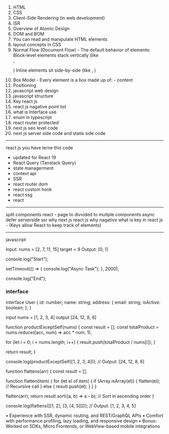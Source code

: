 1. HTML 
2. CSS
3. Client-Side Rendering (in web development)
4. ISR
5. Overview of Atomic Design
6. DOM and BOM
7. You can read and manipulate HTML elements 
8. layout concepts in CSS
  1. Normal Flow (Document Flow)
    -  The default behavior of elements:
      Block-level elements stack vertically (like <div>, <p>)
      Inline elements sit side-by-side (like <span>, <a>)
  2. Box Model
    - Every element is a box made up of:
    - content
  3. Positioning
9. javascript web design
10. javascript structure
12. Key react js
13. react js nagative point list
14. what is Interface use
15. enum in typescript 
16. react router protected 
17. next js seo level code 
18. next js server side code and statis side code

---------------------------
react js you have lerne this code 
- updated for React 19
- React Query (Tanstack Query)
- state managerment 
- context api 
- SSR
- react router dom
- react custom hook
- react ssg
- react 

---------------
split components react - page to divvided to mutiple components 
async defer
serverside 
ssr why next js react js why nagative 
what is key in react js - (Keys allow React to keep track of elements)


-----------------------------
javascript 

Input: nums = [2, 7, 11, 15]
target = 9
Output: [0, 1]

console.log("Start");

setTimeout(() => {
  console.log("Async Task");
}, 2000);

console.log("End");

### **interface**
interface User {
  id: number;
  name: string;
  address: {
    email: string;
    isActive: boolean;
  };
}


input nums = [1, 2, 3, 4]
output [24, 12, 8, 6]

function productExceptSelf(nums) {
  const result = [];
  const totalProduct = nums.reduce((acc, num) => acc * num, 1);

  for (let i = 0; i < nums.length; i++) {
    result.push(totalProduct / nums[i]);
  }

  return result;
}

console.log(productExceptSelf([1, 2, 3, 4])); // Output: [24, 12, 8, 6]

function flattens(arr) {
  const result = [];

  function flatten(item) {
    for (let el of item) {
      if (Array.isArray(el)) {
        flatten(el); // Recursive call
      } else {
        result.push(el);
      }
    }
  }

  flatten(arr);
  return result.sort((a, b) => a - b); // Sort in ascending order
}

console.log(flattens([[1, 2], [3, [4, 5]]]));
// Output: [1, 2, 3, 4, 5]

 • Experience with SSR, dynamic routing, and REST/GraphQL APIs
 • Comfort with performance profiling, lazy loading, and responsive design
 • Bonus: Worked on SDKs, Micro Frontends, or WebView-based mobile integrations


